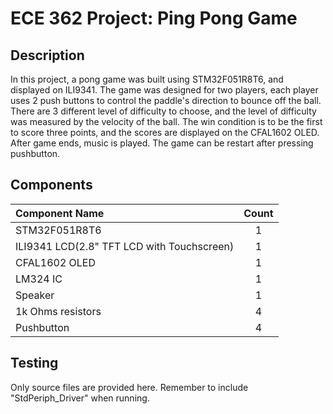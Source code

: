 # ECE 362 Project: Ping Pong Game

## Description
In this project, a pong game was built using STM32F051R8T6, and displayed on ILI9341. The game was designed for two players, each player uses 2 push buttons to control the paddle's direction to bounce off the ball. There are 3 different level of difficulty to choose, and the level of difficulty was measured by the velocity of the ball. The win condition is to be the first to score three points, and the scores are displayed on the CFAL1602 OLED. After game ends, music is played. The game can be restart after pressing pushbutton.

## Components
|Component Name                             |Count  |
| :---                                      | :---: |
|STM32F051R8T6                              |1      |
|ILI9341 LCD(2.8" TFT LCD with Touchscreen) |1      |
|CFAL1602 OLED                              |1      |
|LM324 IC                                   |1      |
|Speaker                                    |1      |
|1k Ohms resistors                          |4      |
|Pushbutton                                 |4      |

## Testing
Only source files are provided here. Remember to include "StdPeriph_Driver" when running.
